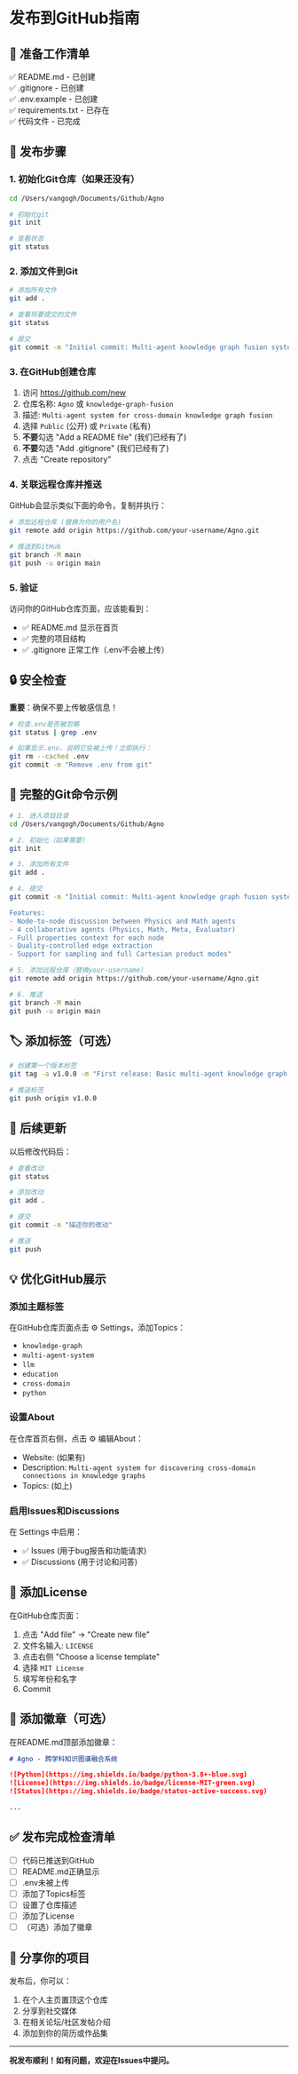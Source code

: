 # 发布到GitHub指南

## 📝 准备工作清单

✅ README.md - 已创建  
✅ .gitignore - 已创建  
✅ .env.example - 已创建  
✅ requirements.txt - 已存在  
✅ 代码文件 - 已完成  

## 🚀 发布步骤

### 1. 初始化Git仓库（如果还没有）

```bash
cd /Users/vangogh/Documents/Github/Agno

# 初始化git
git init

# 查看状态
git status
```

### 2. 添加文件到Git

```bash
# 添加所有文件
git add .

# 查看将要提交的文件
git status

# 提交
git commit -m "Initial commit: Multi-agent knowledge graph fusion system"
```

### 3. 在GitHub创建仓库

1. 访问 https://github.com/new
2. 仓库名称: `Agno` 或 `knowledge-graph-fusion`
3. 描述: `Multi-agent system for cross-domain knowledge graph fusion`
4. 选择 `Public` (公开) 或 `Private` (私有)
5. **不要**勾选 "Add a README file" (我们已经有了)
6. **不要**勾选 "Add .gitignore" (我们已经有了)
7. 点击 "Create repository"

### 4. 关联远程仓库并推送

GitHub会显示类似下面的命令，复制并执行：

```bash
# 添加远程仓库 (替换为你的用户名)
git remote add origin https://github.com/your-username/Agno.git

# 推送到GitHub
git branch -M main
git push -u origin main
```

### 5. 验证

访问你的GitHub仓库页面，应该能看到：
- ✅ README.md 显示在首页
- ✅ 完整的项目结构
- ✅ .gitignore 正常工作（.env不会被上传）

## 🔒 安全检查

**重要**：确保不要上传敏感信息！

```bash
# 检查.env是否被忽略
git status | grep .env

# 如果显示.env，说明它会被上传！立即执行：
git rm --cached .env
git commit -m "Remove .env from git"
```

## 📝 完整的Git命令示例

```bash
# 1. 进入项目目录
cd /Users/vangogh/Documents/Github/Agno

# 2. 初始化（如果需要）
git init

# 3. 添加所有文件
git add .

# 4. 提交
git commit -m "Initial commit: Multi-agent knowledge graph fusion system

Features:
- Node-to-node discussion between Physics and Math agents
- 4 collaborative agents (Physics, Math, Meta, Evaluator)
- Full properties context for each node
- Quality-controlled edge extraction
- Support for sampling and full Cartesian product modes"

# 5. 添加远程仓库（替换your-username）
git remote add origin https://github.com/your-username/Agno.git

# 6. 推送
git branch -M main
git push -u origin main
```

## 🏷️ 添加标签（可选）

```bash
# 创建第一个版本标签
git tag -a v1.0.0 -m "First release: Basic multi-agent knowledge graph fusion"

# 推送标签
git push origin v1.0.0
```

## 📌 后续更新

以后修改代码后：

```bash
# 查看改动
git status

# 添加改动
git add .

# 提交
git commit -m "描述你的改动"

# 推送
git push
```

## 💡 优化GitHub展示

### 添加主题标签

在GitHub仓库页面点击 ⚙️ Settings，添加Topics：
- `knowledge-graph`
- `multi-agent-system`
- `llm`
- `education`
- `cross-domain`
- `python`

### 设置About

在仓库首页右侧，点击 ⚙️ 编辑About：
- Website: (如果有)
- Description: `Multi-agent system for discovering cross-domain connections in knowledge graphs`
- Topics: (如上)

### 启用Issues和Discussions

在 Settings 中启用：
- ✅ Issues (用于bug报告和功能请求)
- ✅ Discussions (用于讨论和问答)

## 📄 添加License

在GitHub仓库页面：
1. 点击 "Add file" → "Create new file"
2. 文件名输入: `LICENSE`
3. 点击右侧 "Choose a license template"
4. 选择 `MIT License`
5. 填写年份和名字
6. Commit

## 🎨 添加徽章（可选）

在README.md顶部添加徽章：

```markdown
# Agno - 跨学科知识图谱融合系统

![Python](https://img.shields.io/badge/python-3.8+-blue.svg)
![License](https://img.shields.io/badge/license-MIT-green.svg)
![Status](https://img.shields.io/badge/status-active-success.svg)

...
```

## ✅ 发布完成检查清单

- [ ] 代码已推送到GitHub
- [ ] README.md正确显示
- [ ] .env未被上传
- [ ] 添加了Topics标签
- [ ] 设置了仓库描述
- [ ] 添加了License
- [ ] （可选）添加了徽章

## 🌟 分享你的项目

发布后，你可以：
1. 在个人主页置顶这个仓库
2. 分享到社交媒体
3. 在相关论坛/社区发帖介绍
4. 添加到你的简历或作品集

---

**祝发布顺利！如有问题，欢迎在Issues中提问。**

